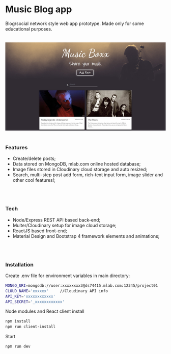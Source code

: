 # Music Blog app



Blog/social network style web app prototype. Made only for some educational purposes. </br>
</br>
</br>
![alt text](https://github.com/pouzak/musicblog_app/blob/master/screen.jpg)
</br>
</br>
### Features


- Create/delete posts;
- Data stored on MongoDB, mlab.com online hosted database;
- Image files stored in Cloudinary cloud storage and auto resized;
- Search, multi-step post add form, rich-text input form, image slider and other cool features!;
</br>
</br>

### Tech

 - Node/Express REST API based back-end;
 - Multer/Cloudinary setup for image cloud storage;
 - ReactJS based front-end;
 - Material Design and Bootstrap 4 framework elements and animations;
 
 </br>
</br>

### Installation


 Create .env file for environment variables in main directory:
 ```sh
MONGO_URI=mongodb://user:xxxxxxxx3@ds74415.mlab.com:12345/project01    //mlab DB example for data storage
CLOUD_NAME='xxxxxx'     //Cloudinary API info
API_KEY='xxxxxxxxxxxx'      
API_SECRET='_xxxxxxxxxxxx'
```

Node modules and React client install

 ```sh
npm install
npm run client-install
```
Start
 ```sh
npm run dev
```

